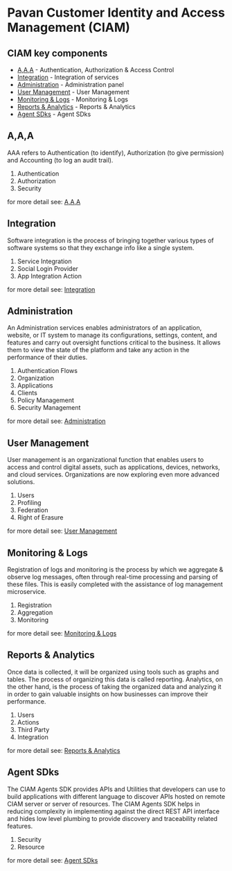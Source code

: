 # Pavan Customer Identity and Access Management (CIAM)

## <a name="CIAM"></a> CIAM key components 

- [A,A,A](#aaa) - Authentication, Authorization & Access Control
- [Integration](#integration) - Integration of services
- [Administration](#administration) - Administration panel
- [User Management](#user-management) - User Management
- [Monitoring & Logs](#monitoring-logs) - Monitoring & Logs
- [Reports & Analytics](#reports-analytics) - Reports & Analytics
- [Agent SDks](#agent-sdks) - Agent SDks

## <a name="aaa"></a> A,A,A
AAA refers to Authentication (to identify), Authorization (to give permission) and Accounting (to log an audit trail).

1. Authentication
2. Authorization
3. Security

for more detail see:
[A,A,A](/ciam/features/aaa.md)

## <a name="integration"></a> Integration
Software integration is the process of bringing together various types of software systems so that they exchange info like a single system.

1. Service Integration
2. Social Login Provider
3. App Integration Action

for more detail see:
[Integration](/ciam/features/integration.md)

## <a name="administration"></a> Administration
An Administration services enables administrators of an application, website, or IT system to manage its configurations, settings, content, and features and carry out oversight functions critical to the business. It allows them to view the state of the platform and take any action in the performance of their duties.

1. Authentication Flows
2. Organization
3. Applications
4. Clients
5. Policy Management
6. Security Management

for more detail see:
[Administration](/ciam/features/administration.md)

## <a name="user-management"></a> User Management
User management is an organizational function that enables users to access and control digital assets, such as applications, devices, networks, and cloud services. Organizations are now exploring even more advanced solutions.

1. Users
2. Profiling
3. Federation
4. Right of Erasure

for more detail see:
[User Management](/ciam/features/user-management.md)

## <a name="monitoring-logs"></a> Monitoring & Logs
Registration of logs and monitoring is the process by which we aggregate & observe log messages, often through real-time processing and parsing of these files. This is easily completed with the assistance of log management microservice.

1. Registration
2. Aggregation
3. Monitoring

for more detail see:
[Monitoring & Logs](/ciam/features/monitoring-logs.md)

## <a name="reports-analytics"></a> Reports & Analytics
Once data is collected, it will be organized using tools such as graphs and tables. The process of organizing this data is called reporting. Analytics, on the other hand, is the process of taking the organized data and analyzing it in order to gain valuable insights on how businesses can improve their performance.
1. Users
2. Actions
3. Third Party
4. Integration

for more detail see:
[Reports & Analytics](/ciam/features/reports-analytics.md)

## <a name="agent-sdks"></a> Agent SDks
The CIAM Agents SDK provides APIs and Utilities that developers can use to build applications with different language to discover APIs hosted on remote CIAM server or server of resources. The CIAM Agents SDK helps in reducing complexity in implementing against the direct REST API interface and hides low level plumbing to provide discovery and traceability related features.
1. Security
2. Resource

for more detail see:
[Agent SDks](/ciam/features/agent-sdks.md)